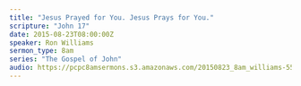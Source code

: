 ```yaml
---
title: "Jesus Prayed for You. Jesus Prays for You."
scripture: "John 17"
date: 2015-08-23T08:00:00Z
speaker: Ron Williams
sermon_type: 8am
series: "The Gospel of John"
audio: https://pcpc8amsermons.s3.amazonaws.com/20150823_8am_williams-55db2e8ed8979.mp3 
---
```



